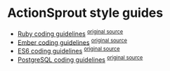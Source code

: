 # ActionSprout style guides

- [Ruby coding guidelines](ruby.md)
  <sup>[original source](https://github.com/bbatsov/ruby-style-guide)</sup>
- [Ember coding guidelines](ember.md)
  <sup>[original source](https://github.com/DockYard/styleguides/blob/master/engineering/ember.md)
- [ES6 coding guidelines](es6.md)
  <sup>[original source](https://github.com/elierotenberg/coding-styles)</sup>
- [PostgreSQL coding guidelines](postgres.md)
  <sup>[original source](https://github.com/elierotenberg/coding-styles)</sup>
